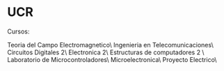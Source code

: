 # UCR

Cursos:

Teoria del Campo Electromagnetico\\
Ingenieria en Telecomunicaciones\\
Circuitos Digitales 2\\
Electronica 2\\
Estructuras de computadores 2 \\
Laboratorio de Microcontroladores\\
Microelectronica\\
Proyecto Electrico\\ 

